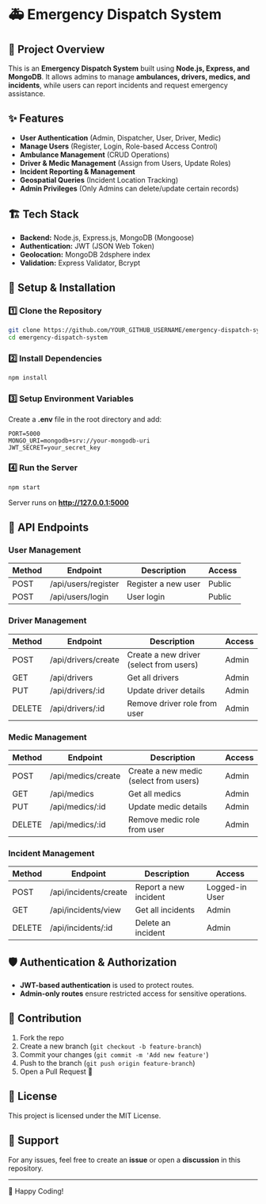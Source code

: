 # 🚑 Emergency Dispatch System

## 📌 Project Overview
This is an **Emergency Dispatch System** built using **Node.js, Express, and MongoDB**. It allows admins to manage **ambulances, drivers, medics, and incidents**, while users can report incidents and request emergency assistance.

## ✨ Features
- **User Authentication** (Admin, Dispatcher, User, Driver, Medic)
- **Manage Users** (Register, Login, Role-based Access Control)
- **Ambulance Management** (CRUD Operations)
- **Driver & Medic Management** (Assign from Users, Update Roles)
- **Incident Reporting & Management**
- **Geospatial Queries** (Incident Location Tracking)
- **Admin Privileges** (Only Admins can delete/update certain records)

## 🏗️ Tech Stack
- **Backend:** Node.js, Express.js, MongoDB (Mongoose)
- **Authentication:** JWT (JSON Web Token)
- **Geolocation:** MongoDB 2dsphere index
- **Validation:** Express Validator, Bcrypt

## 🚀 Setup & Installation
### 1️⃣ Clone the Repository
```sh
git clone https://github.com/YOUR_GITHUB_USERNAME/emergency-dispatch-system.git
cd emergency-dispatch-system
```

### 2️⃣ Install Dependencies
```sh
npm install
```

### 3️⃣ Setup Environment Variables
Create a **.env** file in the root directory and add:
```env
PORT=5000
MONGO_URI=mongodb+srv://your-mongodb-uri
JWT_SECRET=your_secret_key
```

### 4️⃣ Run the Server
```sh
npm start
```

Server runs on **http://127.0.0.1:5000**

## 🔗 API Endpoints

### **User Management**
| Method | Endpoint          | Description          | Access |
|--------|------------------|----------------------|--------|
| POST   | /api/users/register | Register a new user | Public |
| POST   | /api/users/login    | User login          | Public |

### **Driver Management**
| Method | Endpoint         | Description                      | Access |
|--------|-----------------|----------------------------------|--------|
| POST   | /api/drivers/create | Create a new driver (select from users) | Admin |
| GET    | /api/drivers       | Get all drivers                 | Admin |
| PUT    | /api/drivers/:id   | Update driver details           | Admin |
| DELETE | /api/drivers/:id   | Remove driver role from user    | Admin |

### **Medic Management**
| Method | Endpoint         | Description                      | Access |
|--------|-----------------|----------------------------------|--------|
| POST   | /api/medics/create | Create a new medic (select from users) | Admin |
| GET    | /api/medics       | Get all medics                 | Admin |
| PUT    | /api/medics/:id   | Update medic details           | Admin |
| DELETE | /api/medics/:id   | Remove medic role from user    | Admin |

### **Incident Management**
| Method | Endpoint           | Description                  | Access |
|--------|-------------------|------------------------------|--------|
| POST   | /api/incidents/create | Report a new incident       | Logged-in User |
| GET    | /api/incidents/view   | Get all incidents          | Admin |
| DELETE | /api/incidents/:id | Delete an incident          | Admin |

## 🛡️ Authentication & Authorization
- **JWT-based authentication** is used to protect routes.
- **Admin-only routes** ensure restricted access for sensitive operations.

## 📌 Contribution
1. Fork the repo
2. Create a new branch (`git checkout -b feature-branch`)
3. Commit your changes (`git commit -m 'Add new feature'`)
4. Push to the branch (`git push origin feature-branch`)
5. Open a Pull Request 🎉

## 📜 License
This project is licensed under the MIT License.

## 🌟 Support
For any issues, feel free to create an **issue** or open a **discussion** in this repository.

---
🚀 Happy Coding!

